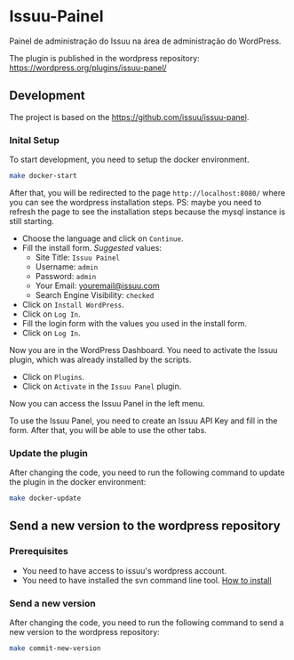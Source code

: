 Issuu-Painel
============

Painel de administração do Issuu na área de administração do WordPress.

The plugin is published in the wordpress repository: https://wordpress.org/plugins/issuu-panel/

## Development

The project is based on the https://github.com/issuu/issuu-panel.

### Inital Setup
To start development, you need to setup the docker environment.

```sh
make docker-start
```

After that, you will be redirected to the page `http://localhost:8080/` where you can see the wordpress installation steps.
PS: maybe you need to refresh the page to see the installation steps because the mysql instance is still starting.

- Choose the language and click on `Continue`.
- Fill the install form. *Suggested* values:
  - Site Title: `Issuu Painel`
  - Username: `admin`
  - Password: `admin`
  - Your Email: youremail@issuu.com
  - Search Engine Visibility: `checked`
- Click on `Install WordPress`.
- Click on `Log In`.
- Fill the login form with the values you used in the install form.
- Click on `Log In`.

Now you are in the WordPress Dashboard. You need to activate the Issuu plugin, which was already installed by the scripts.

- Click on `Plugins`.
- Click on `Activate` in the `Issuu Panel` plugin.

Now you can access the Issuu Panel in the left menu.

To use the Issuu Panel, you need to create an Issuu API Key and fill in the form.
After that, you will be able to use the other tabs.

### Update the plugin

After changing the code, you need to run the following command to update the plugin in the docker environment:

```sh
make docker-update
```

## Send a new version to the wordpress repository

### Prerequisites

- You need to have access to issuu's wordpress account.
- You need to have installed the svn command line tool. [How to install](https://developer.wordpress.org/plugins/wordpress-org/how-to-use-subversion/)

### Send a new version

After changing the code, you need to run the following command to send a new version to the wordpress repository:

```sh
make commit-new-version
```
